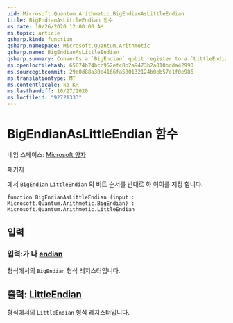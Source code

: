 ```yaml
---
uid: Microsoft.Quantum.Arithmetic.BigEndianAsLittleEndian
title: BigEndianAsLittleEndian 함수
ms.date: 10/26/2020 12:00:00 AM
ms.topic: article
qsharp.kind: function
qsharp.namespace: Microsoft.Quantum.Arithmetic
qsharp.name: BigEndianAsLittleEndian
qsharp.summary: Converts a `BigEndian` qubit register to a `LittleEndian` qubit register by reversing the qubit ordering.
ms.openlocfilehash: 65074b74bcc952efc8b2a9473b2a010bdda42990
ms.sourcegitcommit: 29e0d88a30e4166fa580132124b0eb57e1f0e986
ms.translationtype: MT
ms.contentlocale: ko-KR
ms.lasthandoff: 10/27/2020
ms.locfileid: "92721333"
---
```

# <a name="bigendianaslittleendian-function"></a>BigEndianAsLittleEndian 함수

네임 스페이스: [Microsoft 양자](xref:Microsoft.Quantum.Arithmetic)

패키지 [](https://nuget.org/packages/)


에서 `BigEndian` `LittleEndian` 의 비트 순서를 반대로 하 여이를 지정 합니다.

```qsharp
function BigEndianAsLittleEndian (input : Microsoft.Quantum.Arithmetic.BigEndian) : Microsoft.Quantum.Arithmetic.LittleEndian
```


## <a name="input"></a>입력

### <a name="input--bigendian"></a>입력:가 나 [endian](xref:Microsoft.Quantum.Arithmetic.BigEndian)

형식에서의 `BigEndian` 형식 레지스터입니다.



## <a name="output--littleendian"></a>출력: [LittleEndian](xref:Microsoft.Quantum.Arithmetic.LittleEndian)

형식에서의 `LittleEndian` 형식 레지스터입니다.
